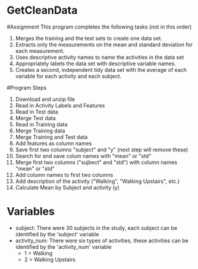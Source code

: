 GetCleanData
============

#Assignment
This program completes the following tasks (not in this order)
1. Merges the training and the test sets to create one data set.
1. Extracts only the measurements on the mean and standard deviation for each measurement. 
1. Uses descriptive activity names to name the activities in the data set
1. Appropriately labels the data set with descriptive variable names. 
1. Creates a second, independent tidy data set with the average of each variable for each activity and each subject. 

#Program Steps
1. Download and unzip file
1. Read in Activity Labels and Features
1. Read in Test data
1. Merge Test data
1. Read in Training data
1. Merge Training data
1. Merge Training and Test data
1. Add features as column names
1. Save first two columns "subject" and "y" (next step will remove these)
1. Search for and save colum names with "mean" or "std"
1. Merge first two columns ("sujbect" and "std") with column names "mean" or "std"
1. Add column names to first two columns
1. Add description of the activity ("Walking", "Walking Upstairs", etc.)
1. Calculate Mean by Subject and activity (y)

# Variables
* subject: There were 30 subjects in the study, each subject can be identified by the 'subject' variable
* activity_num: There were six types of activities, these activities can be identified by the 'activity_num' variable
  * 1 = Walking
  * 2 = Walking Upstairs